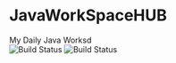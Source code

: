 # JavaWorkSpaceHUB
My Daily Java Worksd
</br>
![Build Status](https://www.code-inspector.com/project/15431/score/svg)
![Build Status](https://www.code-inspector.com/project/15431/status/svg)
